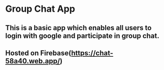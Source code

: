 # Group Chat App

## This is a basic app which enables all users to login with google and participate in group chat.

## Hosted on Firebase(https://chat-58a40.web.app/)
